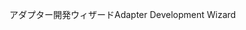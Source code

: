 <span data-ttu-id="1b33b-101">アダプター開発ウィザード</span><span class="sxs-lookup"><span data-stu-id="1b33b-101">Adapter Development Wizard</span></span>